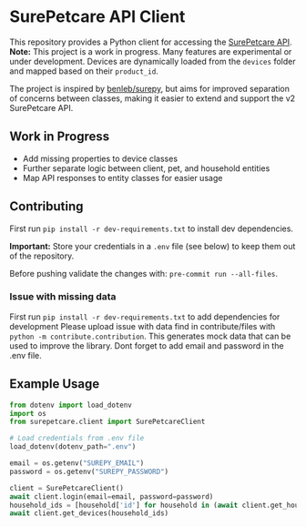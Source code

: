 # SurePetcare API Client

This repository provides a Python client for accessing the [SurePetcare API](https://app-api.beta.surehub.io/index.html?urls.primaryName=V1).  
**Note:** This project is a work in progress. Many features are experimental or under development. Devices are dynamically loaded from the `devices` folder and mapped based on their `product_id`.

The project is inspired by [benleb/surepy](https://github.com/benleb/surepy), but aims for improved separation of concerns between classes, making it easier to extend and support the v2 SurePetcare API.

## Work in Progress

- Add missing properties to device classes
- Further separate logic between client, pet, and household entities
- Map API responses to entity classes for easier usage

## Contributing
First run `pip install -r dev-requirements.txt` to install dev dependencies.

**Important:** Store your credentials in a `.env` file (see below) to keep them out of the repository.

Before pushing validate the changes with: `pre-commit run --all-files`.

### Issue with missing data
First run `pip install -r dev-requirements.txt` to add dependencies for development
Please upload issue with data find in contribute/files with `python -m contribute.contribution`. This generates mock data that can be used to improve the library. Dont forget to add email and password in the .env file.

## Example Usage

```python
from dotenv import load_dotenv
import os
from surepetcare.client import SurePetcareClient

# Load credentials from .env file
load_dotenv(dotenv_path=".env")

email = os.getenv("SUREPY_EMAIL")
password = os.getenv("SUREPY_PASSWORD")

client = SurePetcareClient()
await client.login(email=email, password=password)
household_ids = [household['id'] for household in (await client.get_households())]
await client.get_devices(household_ids)
```
